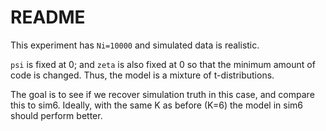 # README

This experiment has `Ni=10000` and simulated data is realistic.

`psi` is fixed at 0; and `zeta` is also fixed at 0 so that the minimum amount
of code is changed. Thus, the model is a mixture of t-distributions.

The goal is to see if we recover simulation truth in this case, and compare
this to sim6. Ideally, with the same K as before (K=6) the model in sim6 should
perform better.
